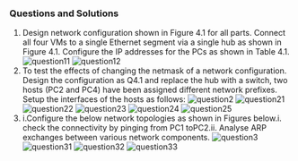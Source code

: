 ### Questions and Solutions
1. Design  network  configuration  shown  in  Figure  4.1  for all parts. Connect all four VMs to a single Ethernet segment via a single hub as shown in Figure 4.1. Configure the IP addresses for the PCs as shown in Table 4.1.
![question11](question11.png)
![question12](question12.png)
2. To  test  the  effects  of  changing  the  netmask  of  a network  configuration.  Design  the  configuration  as  Q4.1  and replace  the  hub  with  a  switch,  two  hosts  (PC2  and  PC4)  have been assigned different network prefixes. Setup the interfaces of the hosts as follows:
![question2](question2.png)
![question21](question21.png)
![question22](question22.png)
![question23](question23.png)
![question24](question24.png)
![question25](question25.png)
3. i.Configure  the  below  network  topologies    as  shown  in  Figures below.i. check the connectivity by pinging from PC1 toPC2.ii.     Analyse     ARP     exchanges     between     various     network components.
![question3](question3.png)
![question31](question31.png)
![question32](question32.png)
![question33](question33.png)
